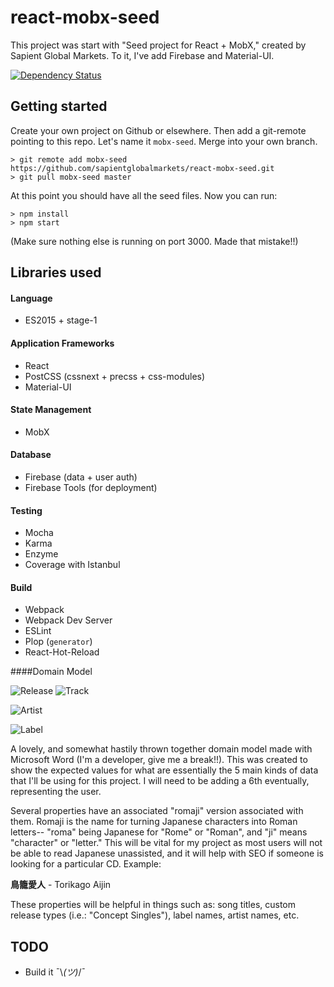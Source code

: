 # react-mobx-seed
This project was start with "Seed project for React + MobX," created by Sapient Global Markets. To it, I've add Firebase and Material-UI.


[![Dependency Status](https://david-dm.org/sapientglobalmarkets/react-mobx-seed.svg)](https://david-dm.org/sapientglobalmarkets/react-mobx-seed)

## Getting started
Create your own project on Github or elsewhere. Then add a git-remote pointing to this repo. Let's name it `mobx-seed`. Merge into your own branch.

```shell
> git remote add mobx-seed https://github.com/sapientglobalmarkets/react-mobx-seed.git
> git pull mobx-seed master
```

At this point you should have all the seed files. Now you can run:
```shell
> npm install
> npm start
```

(Make sure nothing else is running on port 3000. Made that mistake!!)


## Libraries used

#### Language
- ES2015 + stage-1

#### Application Frameworks

- React
- PostCSS (cssnext + precss + css-modules)
- Material-UI

#### State Management

- MobX

#### Database
- Firebase (data + user auth)
- Firebase Tools (for deployment)

#### Testing

- Mocha
- Karma
- Enzyme
- Coverage with Istanbul

#### Build

- Webpack
- Webpack Dev Server
- ESLint
- Plop (`generator`)
- React-Hot-Reload

####Domain Model

![Release](https://66.media.tumblr.com/4ec85329f57faa1543490e82640d2cd6/tumblr_ob8jrt1Uss1ufu590o2_400.png "Release") ![Track](https://66.media.tumblr.com/c74c17c44e8b28c3c37420e8ab1ffc96/tumblr_ob8jrt1Uss1ufu590o1_250.png "Track")

![Artist](https://67.media.tumblr.com/e459ec303367c0109e0eb9ddd2af069d/tumblr_ob8jrt1Uss1ufu590o3_540.png "Artist")

![Label](https://67.media.tumblr.com/3bde15da96ff5c1d79c3168ea0920728/tumblr_ob8jrt1Uss1ufu590o5_540.png "Label")

A lovely, and somewhat hastily thrown together domain model made with Microsoft Word (I'm a developer, give me a break!!). This was created to show the expected values for what are essentially the 5 main kinds of data that I'll be using for this project. I will need to be adding a 6th eventually, representing the user. 

Several properties have an associated "romaji" version associated with them. Romaji is the name for turning Japanese characters into Roman letters-- "roma" being Japanese for "Rome" or "Roman", and "ji" means "character" or "letter." This will be vital for my project as most users will not be able to read Japanese unassisted, and it will help with SEO if someone is looking for a particular CD. Example:

**鳥籠愛人** - Torikago Aijin

These properties will be helpful in things such as: song titles, custom release types (i.e.: "Concept Singles"), label names, artist names, etc. 


## TODO

- Build it ¯\\_(ツ)_/¯
